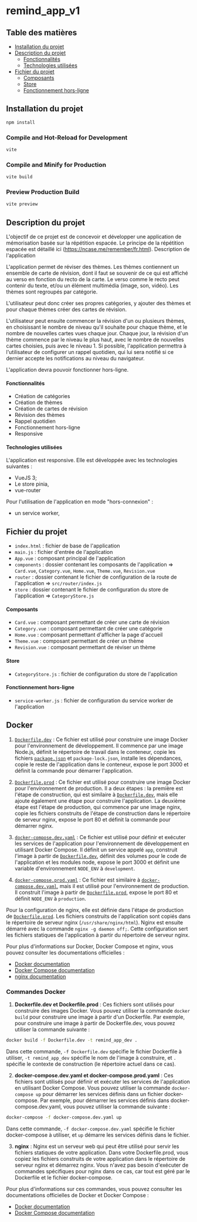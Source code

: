 # remind_app_v1

## Table des matières

- [Installation du projet](#installation-du-projet)
- [Description du projet](#description-du-projet)
  - [Fonctionnalités](#fonctionnalités)
  - [Technologies utilisées](#technologies-utilisées)
- [Fichier du projet](#fichier-du-projet)
  - [Composants](#composants)
  - [Store](#store)
  - [Fonctionnement hors-ligne](#fonctionnement-hors-ligne)


## Installation du projet

```sh
npm install
```

### Compile and Hot-Reload for Development

```sh
vite
```

### Compile and Minify for Production

```sh
vite build
```

### Preview Production Build

```sh
vite preview
```

## Description du projet

L'objectif de ce projet est de concevoir et développer une application de mémorisation basée sur la répétition espacée. Le principe de la répétition espacée est détaillé ici (https://ncase.me/remember/fr.html).
Description de l'application

L'application permet de réviser des thèmes. Les thèmes contiennent un ensemble de carte de révision, dont il faut se souvenir de ce qui est affiché au verso en fonction du recto de la carte. Le verso comme le recto peut contenir du texte, et/ou un élément multimédia (image, son, vidéo). Les thèmes sont regroupés par catégorie.

L'utilisateur peut donc créer ses propres catégories, y ajouter des thèmes et pour chaque thèmes créer des cartes de révision.

L'utilisateur peut ensuite commencer la révision d'un ou plusieurs thèmes, en choisissant le nombre de niveau qu'il souhaite pour chaque thème, et le nombre de nouvelles cartes vues chaque jour.
Chaque jour, la révision d'un thème commence par le niveau le plus haut, avec le nombre de nouvelles cartes choisies, puis avec le niveau 1. Si possible, l'application permettra à l'utilisateur de configurer un rappel quotidien, qui lui sera notifié si ce dernier accepte les notifications au niveau du navigateur.

L'application devra pouvoir fonctionner hors-ligne.

#### Fonctionnalités

- Création de catégories
- Création de thèmes
- Création de cartes de révision
- Révision des thèmes
- Rappel quotidien
- Fonctionnement hors-ligne
- Responsive

#### Technologies utilisées

L'application est responsive. Elle est développée avec les technologies suivantes :

- VueJS 3;
- Le store pinia,
- vue-router

Pour l'utilisation de l'application en mode "hors-connexion" :

- un service worker,

## Fichier du projet


- `index.html` : fichier de base de l'application
- `main.js` : fichier d'entrée de l'application
- `App.vue` : composant principal de l'application
- `components` : dossier contenant les composants de l'application => `Card.vue`, `Category.vue`, `Home.vue`, `Theme.vue`, `Revision.vue`
- `router` : dossier contenant le fichier de configuration de la route de l'application => `src/router/index.js`
- `store` : dossier contenant le fichier de configuration du store de l'application => `CategoryStore.js`

#### Composants

- `Card.vue` : composant permettant de créer une carte de révision
- `Category.vue` : composant permettant de créer une catégorie
- `Home.vue` : composant permettant d'afficher la page d'accueil
- `Theme.vue` : composant permettant de créer un thème
- `Revision.vue` : composant permettant de réviser un thème

#### Store

- `CategoryStore.js` : fichier de configuration du store de l'application

#### Fonctionnement hors-ligne

- `service-worker.js` : fichier de configuration du service worker de l'application

## Docker

1. [`Dockerfile.dev`](command:_github.copilot.openRelativePath?%5B%7B%22scheme%22%3A%22file%22%2C%22authority%22%3A%22%22%2C%22path%22%3A%22%2FUsers%2Fvasso%2FDocuments%2FApp%2FPerso%2FApp%20en%20Vue%2FRemind_app_vue%2FDockerfile.dev%22%2C%22query%22%3A%22%22%2C%22fragment%22%3A%22%22%7D%5D "/Users/vasso/Documents/App/Perso/App en Vue/Remind_app_vue/Dockerfile.dev") : Ce fichier est utilisé pour construire une image Docker pour l'environnement de développement. Il commence par une image Node.js, définit le répertoire de travail dans le conteneur, copie les fichiers [`package.json`](command:_github.copilot.openRelativePath?%5B%7B%22scheme%22%3A%22file%22%2C%22authority%22%3A%22%22%2C%22path%22%3A%22%2FUsers%2Fvasso%2FDocuments%2FApp%2FPerso%2FApp%20en%20Vue%2FRemind_app_vue%2Fpackage.json%22%2C%22query%22%3A%22%22%2C%22fragment%22%3A%22%22%7D%5D "/Users/vasso/Documents/App/Perso/App en Vue/Remind_app_vue/package.json") et `package-lock.json`, installe les dépendances, copie le reste de l'application dans le conteneur, expose le port 3000 et définit la commande pour démarrer l'application.

2. [`Dockerfile.prod`](command:_github.copilot.openRelativePath?%5B%7B%22scheme%22%3A%22file%22%2C%22authority%22%3A%22%22%2C%22path%22%3A%22%2FUsers%2Fvasso%2FDocuments%2FApp%2FPerso%2FApp%20en%20Vue%2FRemind_app_vue%2FDockerfile.prod%22%2C%22query%22%3A%22%22%2C%22fragment%22%3A%22%22%7D%5D "/Users/vasso/Documents/App/Perso/App en Vue/Remind_app_vue/Dockerfile.prod") : Ce fichier est utilisé pour construire une image Docker pour l'environnement de production. Il a deux étapes : la première est l'étape de construction, qui est similaire à [`Dockerfile.dev`](command:_github.copilot.openRelativePath?%5B%7B%22scheme%22%3A%22file%22%2C%22authority%22%3A%22%22%2C%22path%22%3A%22%2FUsers%2Fvasso%2FDocuments%2FApp%2FPerso%2FApp%20en%20Vue%2FRemind_app_vue%2FDockerfile.dev%22%2C%22query%22%3A%22%22%2C%22fragment%22%3A%22%22%7D%5D "/Users/vasso/Documents/App/Perso/App en Vue/Remind_app_vue/Dockerfile.dev"), mais elle ajoute également une étape pour construire l'application. La deuxième étape est l'étape de production, qui commence par une image nginx, copie les fichiers construits de l'étape de construction dans le répertoire de serveur nginx, expose le port 80 et définit la commande pour démarrer nginx.

3. [`docker-compose.dev.yaml`](command:_github.copilot.openRelativePath?%5B%7B%22scheme%22%3A%22file%22%2C%22authority%22%3A%22%22%2C%22path%22%3A%22%2FUsers%2Fvasso%2FDocuments%2FApp%2FPerso%2FApp%20en%20Vue%2FRemind_app_vue%2Fdocker-compose.dev.yaml%22%2C%22query%22%3A%22%22%2C%22fragment%22%3A%22%22%7D%5D "/Users/vasso/Documents/App/Perso/App en Vue/Remind_app_vue/docker-compose.dev.yaml") : Ce fichier est utilisé pour définir et exécuter les services de l'application pour l'environnement de développement en utilisant Docker Compose. Il définit un service appelé `app`, construit l'image à partir de [`Dockerfile.dev`](command:_github.copilot.openRelativePath?%5B%7B%22scheme%22%3A%22file%22%2C%22authority%22%3A%22%22%2C%22path%22%3A%22%2FUsers%2Fvasso%2FDocuments%2FApp%2FPerso%2FApp%20en%20Vue%2FRemind_app_vue%2FDockerfile.dev%22%2C%22query%22%3A%22%22%2C%22fragment%22%3A%22%22%7D%5D "/Users/vasso/Documents/App/Perso/App en Vue/Remind_app_vue/Dockerfile.dev"), définit des volumes pour le code de l'application et les modules node, expose le port 3000 et définit une variable d'environnement `NODE_ENV` à `development`.

4. [`docker-compose.prod.yaml`](command:_github.copilot.openRelativePath?%5B%7B%22scheme%22%3A%22file%22%2C%22authority%22%3A%22%22%2C%22path%22%3A%22%2FUsers%2Fvasso%2FDocuments%2FApp%2FPerso%2FApp%20en%20Vue%2FRemind_app_vue%2Fdocker-compose.prod.yaml%22%2C%22query%22%3A%22%22%2C%22fragment%22%3A%22%22%7D%5D "/Users/vasso/Documents/App/Perso/App en Vue/Remind_app_vue/docker-compose.prod.yaml") : Ce fichier est similaire à [`docker-compose.dev.yaml`](command:_github.copilot.openRelativePath?%5B%7B%22scheme%22%3A%22file%22%2C%22authority%22%3A%22%22%2C%22path%22%3A%22%2FUsers%2Fvasso%2FDocuments%2FApp%2FPerso%2FApp%20en%20Vue%2FRemind_app_vue%2Fdocker-compose.dev.yaml%22%2C%22query%22%3A%22%22%2C%22fragment%22%3A%22%22%7D%5D "/Users/vasso/Documents/App/Perso/App en Vue/Remind_app_vue/docker-compose.dev.yaml"), mais il est utilisé pour l'environnement de production. Il construit l'image à partir de [`Dockerfile.prod`](command:_github.copilot.openRelativePath?%5B%7B%22scheme%22%3A%22file%22%2C%22authority%22%3A%22%22%2C%22path%22%3A%22%2FUsers%2Fvasso%2FDocuments%2FApp%2FPerso%2FApp%20en%20Vue%2FRemind_app_vue%2FDockerfile.prod%22%2C%22query%22%3A%22%22%2C%22fragment%22%3A%22%22%7D%5D "/Users/vasso/Documents/App/Perso/App en Vue/Remind_app_vue/Dockerfile.prod"), expose le port 80 et définit `NODE_ENV` à `production`.

Pour la configuration de nginx, elle est définie dans l'étape de production de [`Dockerfile.prod`](command:_github.copilot.openRelativePath?%5B%7B%22scheme%22%3A%22file%22%2C%22authority%22%3A%22%22%2C%22path%22%3A%22%2FUsers%2Fvasso%2FDocuments%2FApp%2FPerso%2FApp%20en%20Vue%2FRemind_app_vue%2FDockerfile.prod%22%2C%22query%22%3A%22%22%2C%22fragment%22%3A%22%22%7D%5D "/Users/vasso/Documents/App/Perso/App en Vue/Remind_app_vue/Dockerfile.prod"). Les fichiers construits de l'application sont copiés dans le répertoire de serveur nginx (`/usr/share/nginx/html`). Nginx est ensuite démarré avec la commande `nginx -g daemon off;`. Cette configuration sert les fichiers statiques de l'application à partir du répertoire de serveur nginx.

Pour plus d'informations sur Docker, Docker Compose et nginx, vous pouvez consulter les documentations officielles :
- [Docker documentation](https://docs.docker.com/)
- [Docker Compose documentation](https://docs.docker.com/compose/)
- [nginx documentation](http://nginx.org/en/docs/)


### Commandes Docker

1. **Dockerfile.dev et Dockerfile.prod** : Ces fichiers sont utilisés pour construire des images Docker. Vous pouvez utiliser la commande `docker build` pour construire une image à partir d'un Dockerfile. Par exemple, pour construire une image à partir de Dockerfile.dev, vous pouvez utiliser la commande suivante :

```bash
docker build -f Dockerfile.dev -t remind_app_dev .
```

Dans cette commande, `-f Dockerfile.dev` spécifie le fichier Dockerfile à utiliser, `-t remind_app_dev` spécifie le nom de l'image à construire, et `.` spécifie le contexte de construction (le répertoire actuel dans ce cas).

2. **docker-compose.dev.yaml et docker-compose.prod.yaml** : Ces fichiers sont utilisés pour définir et exécuter les services de l'application en utilisant Docker Compose. Vous pouvez utiliser la commande `docker-compose up` pour démarrer les services définis dans un fichier docker-compose. Par exemple, pour démarrer les services définis dans docker-compose.dev.yaml, vous pouvez utiliser la commande suivante :

```bash
docker-compose -f docker-compose.dev.yaml up
```

Dans cette commande, `-f docker-compose.dev.yaml` spécifie le fichier docker-compose à utiliser, et `up` démarre les services définis dans le fichier.

3. **nginx** : Nginx est un serveur web qui peut être utilisé pour servir les fichiers statiques de votre application. Dans votre Dockerfile.prod, vous copiez les fichiers construits de votre application dans le répertoire de serveur nginx et démarrez nginx. Vous n'avez pas besoin d'exécuter de commandes spécifiques pour nginx dans ce cas, car tout est géré par le Dockerfile et le fichier docker-compose.

Pour plus d'informations sur ces commandes, vous pouvez consulter les documentations officielles de Docker et Docker Compose :

- [Docker documentation](https://docs.docker.com/)
- [Docker Compose documentation](https://docs.docker.com/compose/)